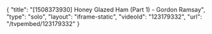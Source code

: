 {
    "title": "[1508373930] Honey Glazed Ham (Part 1) - Gordon Ramsay",
    "type": "solo",
    "layout": "iframe-static",
    "videoId": "123179332",
    "url": "\/tvpembed\/123179332"
}